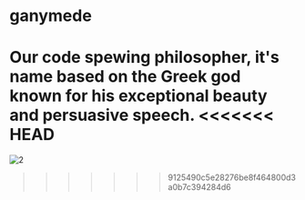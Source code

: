 # ganymede
Our code spewing philosopher, it's name based on the Greek god known for his exceptional beauty and persuasive speech.
<<<<<<< HEAD
=======

![2](https://github.com/V-FOR-VEND3TTA/ganymede/assets/55334979/9342170d-f8c2-4408-9ab4-0ad2ae6520d7)
>>>>>>> 9125490c5e28276be8f464800d3a0b7c394284d6
